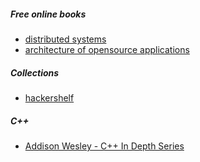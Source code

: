 ##### Free online books
* [distributed systems](http://book.mixu.net/distsys/single-page.html)
* [architecture of opensource applications](http://aosabook.org/en/index.html)

##### Collections
* [hackershelf](http://hackershelf.com/browse/)
 
##### C++
* [Addison Wesley - C++ In Depth Series](https://www.informit.com/imprint/series_detail.aspx?ser=334643)

